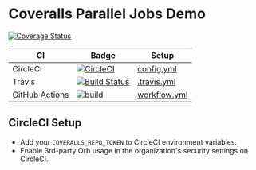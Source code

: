 # Coveralls Parallel Jobs Demo

[![Coverage Status](https://coveralls.io/repos/github/nickmerwin/node-demo/badge.svg?branch=master)](https://coveralls.io/github/nickmerwin/node-demo?branch=master)

| CI | Badge | Setup |
| -- | -- | -- |
| CircleCI | [![CircleCI](https://circleci.com/gh/nickmerwin/node-demo.svg?style=svg)](https://circleci.com/gh/nickmerwin/node-demo) | [config.yml](https://github.com/nickmerwin/node-demo/blob/master/.circleci/config.yml) |
| Travis | [![Build Status](https://travis-ci.org/nickmerwin/node-demo.svg?branch=master)](https://travis-ci.org/nickmerwin/node-demo) | [.travis.yml](https://github.com/nickmerwin/node-demo/blob/master/.travis.yml) |
| GitHub Actions | ![build](https://github.com/nickmerwin/node-demo/workflows/build/badge.svg) | [workflow.yml](https://github.com/nickmerwin/node-demo/blob/master/.github/workflows/workflow.yml) |

## CircleCI Setup

* Add your `COVERALLS_REPO_TOKEN` to CircleCI environment variables.
* Enable 3rd-party Orb usage in the organization's security settings on CircleCI.
